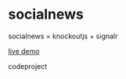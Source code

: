 socialnews
==========

socialnews = knockoutjs + signalr

[live demo](htt://socialnews.apphb.com) 

codeproject